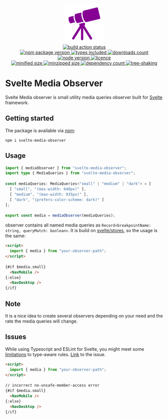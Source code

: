<div align="center">
  <img
    alt="Telescope as package logo"
    src="assets/logo.svg"
    width="125px"
    height="125px"
    padding="25px"
  />
</div>

<div align="center">
  <a href="https://github.com/EricRovell/svelte-media-observer/actions">
    <img alt="build action status" src="https://github.com/EricRovell/svelte-media-observer/workflows/build/badge.svg" />
  </a>
</div>

<div align="center">
  <a href="https://www.npmjs.com/package/svelte-media-observer">
    <img alt="npm package version" src="https://badgen.net/npm/v/svelte-media-observer/" />
  </a>
  <a href="https://www.npmjs.com/package/svelte-media-observer">
    <img alt="types included" src="https://badgen.net/npm/types/svelte-media-observer/" />
  </a>
  <a href="https://www.npmjs.com/package/svelte-media-observer">
    <img alt="downloads count" src="https://badgen.net/npm/dt/svelte-media-observer/" />
  </a>
  <a href="https://www.npmjs.com/package/svelte-media-observer">
    <img alt="node version" src="https://badgen.net/npm/node/svelte-media-observer/" />
  </a>
  <a href="https://www.npmjs.com/package/svelte-media-observer">
    <img alt="licence" src="https://badgen.net/npm/license/svelte-media-observer/" />
  </a>
</div>

<div align="center">
  <a href="https://bundlephobia.com/package/svelte-media-observer">
    <img alt="minified size" src="https://badgen.net/bundlephobia/min/svelte-media-observer/" />
  </a>
  <a href="https://bundlephobia.com/package/svelte-media-observer">
    <img alt="minzipped size" src="https://badgen.net/bundlephobia/minzip/svelte-media-observer/" />
  </a>
  <a href="https://bundlephobia.com/package/svelte-media-observer">
    <img alt="dependency count" src="https://badgen.net/bundlephobia/dependency-count/svelte-media-observer/" />
  </a>
  <a href="https://bundlephobia.com/package/svelte-media-observer">
    <img alt="tree-shaking" src="https://badgen.net/bundlephobia/tree-shaking/svelte-media-observer/" />
  </a>
</div>

# Svelte Media Observer

Svelte Media observer is small utility media queries observer built for [Svelte](https://svelte.dev/) framework.

## Getting started

The package is available via [npm](https://www.npmjs.com/package/svelte-media-observer):

```
npm i svelte-media-observer
```

## Usage

```ts
import { mediaObserver } from "svelte-media-observer";
import type { MediaQueries } from "svelte-media-observer";

const mediaQueries: MediaQueries<"small" | "medium" | "dark"> = [
  [ "small", "(max-width: 640px)" ],
  [ "medium", "(max-width: 935px)" ],
  [ "dark", "(prefers-color-scheme: dark)" ]
];

export const media = mediaObserver(mediaQueries);
```

observer contains all named media queries as `Record<breakpointName: string, queryMatch: boolean>`. It is build on [svelte/stores](https://svelte.dev/docs#svelte_store), so the usage is the same:

```html
<script>
  import { media } from "your-observer-path";
</script>

{#if $media.small}
  <NavMobile />
{:else}
  <NavDesktop />
{/if}
```

## Note

It is a nice idea to create several observers depending on your need and the rate the media queries will change.

## Issues

While using Typescript and ESLint for Svelte, you might meet some [limitations](https://github.com/sveltejs/eslint-plugin-svelte3#installation-with-typescript) to type-aware rules. [Link](https://github.com/sveltejs/eslint-plugin-svelte3/issues/89) to the issue.

```html
<script>
  import { media } from "your-observer-path";
</script>

// incorrect no-unsafe-member-access error
{#if $media.small}
  <NavMobile />
{:else}
  <NavDesktop />
{/if}
```
